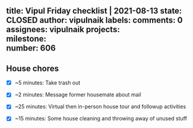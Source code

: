 title:	Vipul Friday checklist | 2021-08-13
state:	CLOSED
author:	vipulnaik
labels:	
comments:	0
assignees:	vipulnaik
projects:	
milestone:	
number:	606
--
## House chores

- [x] ~5 minutes: Take trash out
- [x] ~2 minutes: Message former housemate about mail
- [x] ~25 minutes: Virtual then in-person house tour and followup activities 
- [x] ~15 minutes: Some house cleaning and throwing away of unused stuff 

